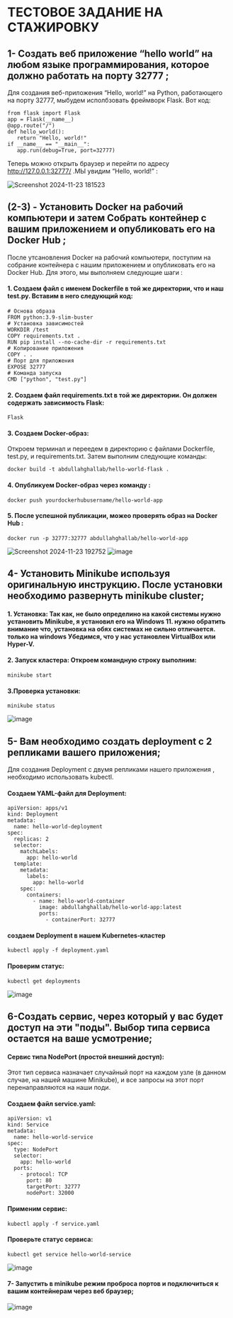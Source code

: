 # ТЕСТОВОЕ ЗАДАНИЕ НА СТАЖИРОВКУ
##  1- Создать веб приложение “hello world” на любом языке программирования, которое должно работать на порту 32777 ;
  Для создания веб-приложения “Hello, world!” на Python, работающего на порту 32777, мыбудем исполбзовать фреймворк Flask. Вот код:
 ```
from flask import Flask
app = Flask(__name__)
@app.route("/")
def hello_world():
    return "Hello, world!"
if __name__ == "__main__":
    app.run(debug=True, port=32777)
```
 Теперь можно открыть браузер и перейти по адресу http://127.0.0.1:32777/ .МЫ увидим  “Hello, world!” :
 
 ![Screenshot 2024-11-23 181523](https://github.com/user-attachments/assets/eca09b12-1701-4d05-b136-f91146c24163)

## (2-3) -  Установить Docker на рабочий компьютери и затем Собрать контейнер с вашим приложением и опубликовать его на Docker Hub ;
После утсановления Docker на рабочий компьютери, поступим на собрание контейнера с нашим приложением и опубликовать его на Docker Hub. Для этого, мы выполняем следующие шаги :
####  1. Создаем файл с  именем Dockerfile в той же директории, что и наш test.py. Вставим в него следующий код:
 ```
# Основа образа
FROM python:3.9-slim-buster
# Установка зависимостей
WORKDIR /test
COPY requirements.txt .
RUN pip install --no-cache-dir -r requirements.txt
# Копирование приложения
COPY . .
# Порт для приложения
EXPOSE 32777
# Команда запуска
CMD ["python", "test.py"]
```
#### 2. Создаем файл requirements.txt в той же директории. Он должен содержать зависимость Flask:
```
Flask
```
#### 3. Создаем Docker-образ:

Откроем терминал и переедем  в директорию с файлами Dockerfile, test.py, и requirements.txt. Затем выполним следующие команды:
```
docker build -t abdullahghallab/hello-world-flask .
```
#### 4. Опубликуем Docker-образ через команду :
```
docker push yourdockerhubusername/hello-world-app
```
#### 5. После успешной публикации, можео проверять образ на Docker Hub :
```
docker run -p 32777:32777 abdullahghallab/hello-world-app
```
![Screenshot 2024-11-23 192752](https://github.com/user-attachments/assets/b75f5980-ec52-4ca7-b2aa-e45cce089900)
![image](https://github.com/user-attachments/assets/c558d435-641d-407d-81d2-c9b56b891dc9)


## 4- Установить Minikube используя оригинальную инструкцию. После установки необходимо развернуть minikube cluster;
#### 1. Установка: Так как, не было определино на какой системы нужно установить Minikube, я установил его на Windows 11. нужно обратить внимание что, установка на обях системах не сильно отличается. только на windows Убедимся, что у нас установлен VirtualBox или Hyper-V. 
#### 2. Запуск кластера: Откроем командную строку  выполним:
```
minikube start
```
#### 3.Проверка установки:
```
minikube status
```
![image](https://github.com/user-attachments/assets/25530a14-4ac0-4ac5-a4af-fe87b0a94377)

## 5- Вам необходимо создать deployment с 2 репликами вашего приложения;
Для создания Deployment с двумя репликами нашего приложения , необходимо использовать kubectl.
#### Создаем YAML-файл для Deployment:
```
apiVersion: apps/v1
kind: Deployment
metadata:
  name: hello-world-deployment
spec:
  replicas: 2
  selector:
    matchLabels:
      app: hello-world
  template:
    metadata:
      labels:
        app: hello-world
    spec:
      containers:
        - name: hello-world-container
          image: abdullahghallab/hello-world-app:latest
          ports:
            - containerPort: 32777
```
#### создаем Deployment в нашем Kubernetes-кластер
```
kubectl apply -f deployment.yaml
```
#### Проверим статус:
```
kubectl get deployments
```
![image](https://github.com/user-attachments/assets/58d2cd42-2efd-45ec-9ff3-d98c00bdb495)

## 6-Создать сервис, через который у вас будет доступ на эти "поды". Выбор типа сервиса остается на ваше усмотрение;
#### Сервис типа NodePort (простой внешний доступ):
Этот тип сервиса назначает случайный порт на каждом узле (в данном случае, на нашей машине Minikube), и все запросы на этот порт перенаправляются на наши поди.
#### Создаем файл service.yaml:
```
apiVersion: v1
kind: Service
metadata:
  name: hello-world-service
spec:
  type: NodePort
  selector:
    app: hello-world
  ports:
    - protocol: TCP
      port: 80
      targetPort: 32777
      nodePort: 32000
```
#### Применим сервис:
```
kubectl apply -f service.yaml
```
#### Проверьте статус сервиса:
```
kubectl get service hello-world-service
```

![image](https://github.com/user-attachments/assets/9a68bcce-76cc-4831-a907-e25c22e69bd6)
#### 7- Запустить в minikube режим проброса портов и подключиться к вашим контейнерам через веб браузер;

![image](https://github.com/user-attachments/assets/80edbc82-24c2-42c5-abd5-8f281d4d1550)

